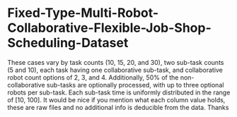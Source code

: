 # Fixed-Type-Multi-Robot-Collaborative-Flexible-Job-Shop-Scheduling-Dataset
These cases vary by task counts (10, 15, 20, and 30), two sub-task counts (5 and 10), each task having one collaborative sub-task, and collaborative robot count options of 2, 3, and 4. Additionally, 50% of the non-collaborative sub-tasks are optionally processed, with
up to three optional robots per sub-task. Each sub-task time is uniformly distributed in the range of [10, 100].
It would be nice if you mention what each column value holds, these are raw files and no additional info is deducible from the data. Thanks
